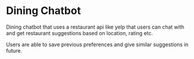 # Dining Chatbot
Dining chatbot that uses a restaurant api like yelp that users can chat with and get restaurant suggestions based on location, rating etc.

Users are able to save previous preferences and give similar suggestions in future.
